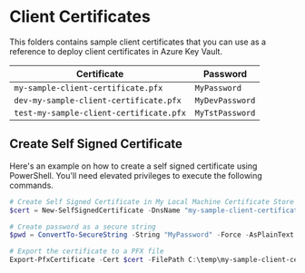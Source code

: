 # Client Certificates

This folders contains sample client certificates that you can use as a reference to deploy client certificates in Azure Key Vault.

| Certificate | Password |
|-|-|
| `my-sample-client-certificate.pfx` | `MyPassword` |
| `dev-my-sample-client-certificate.pfx` | `MyDevPassword` |
| `test-my-sample-client-certificate.pfx` | `MyTstPassword` |

## Create Self Signed Certificate

Here's an example on how to create a self signed certificate using PowerShell. You'll need elevated privileges to execute the following commands.

```powershell
# Create Self Signed Certificate in My Local Machine Certificate Store
$cert = New-SelfSignedCertificate -DnsName "my-sample-client-certificate" -CertStoreLocation cert:\LocalMachine\My -FriendlyName "My Sample Client Certificate"

# Create password as a secure string
$pwd = ConvertTo-SecureString -String "MyPassword" -Force -AsPlainText

# Export the certificate to a PFX file
Export-PfxCertificate -Cert $cert -FilePath C:\temp\my-sample-client-certificate.pfx -Password $pwd
```
